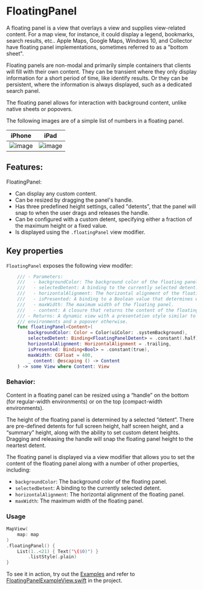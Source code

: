 # FloatingPanel

A floating panel is a view that overlays a view and supplies view-related content. For a map view, for instance, it could display a legend, bookmarks, search results, etc.. Apple Maps, Google Maps, Windows 10, and Collector have floating panel implementations, sometimes referred to as a "bottom sheet".

Floating panels are non-modal and primarily simple containers that clients will fill with their own content. They can be transient where they only display information for a short period of time, like identify results. Or they can be persistent, where the information is always displayed, such as a dedicated search panel.

The floating panel allows for interaction with background content, unlike native sheets or popovers.

The following images are of a simple list of numbers in a floating panel.

|iPhone|iPad|
|:--:|:--:|
|![image](https://user-images.githubusercontent.com/3998072/202795901-b86d6d26-3572-4c88-8f6e-84473ce57002.png)|![image](https://user-images.githubusercontent.com/3998072/202796009-92e3b5c3-d88b-4124-8d9f-bad6df445f02.png)|

## Features:

FloatingPanel:

- Can display any custom content.
- Can be resized by dragging the panel's handle.
- Has three predefined height settings, called "detents", that the panel will snap to when the user drags and releases the handle.
- Can be configured with a custom detent, specifying either a fraction of the maximum height or a fixed value.
- Is displayed using the `.floatingPanel` view modifier.

## Key properties

`FloatingPanel` exposes the following view modifer:

```swift
    /// - Parameters:
    ///   - backgroundColor: The background color of the floating panel.
    ///   - selectedDetent: A binding to the currently selected detent.
    ///   - horizontalAlignment: The horizontal alignment of the floating panel.
    ///   - isPresented: A binding to a Boolean value that determines whether the view is presented.
    ///   - maxWidth: The maximum width of the floating panel.
    ///   - content: A closure that returns the content of the floating panel.
    /// - Returns: A dynamic view with a presentation style similar to that of a sheet in compact
    /// environments and a popover otherwise.
    func floatingPanel<Content>(
        backgroundColor: Color = Color(uiColor: .systemBackground),
        selectedDetent: Binding<FloatingPanelDetent> = .constant(.half),
        horizontalAlignment: HorizontalAlignment = .trailing,
        isPresented: Binding<Bool> = .constant(true),
        maxWidth: CGFloat = 400,
        _ content: @escaping () -> Content
    ) -> some View where Content: View
```

### Behavior:

Content in a floating panel can be resized using a “handle” on the bottom (for regular-width environments) or on the top (compact-width environments).

The height of the floating panel is determined by a selected “detent”.  There are pre-defined detents for full screen height, half screen height, and a “summary” height, along with the ability to set custom detent heights. Dragging and releasing the handle will snap the floating panel height to the neartest detent.

The floating panel is displayed via a view modifier that allows you to set the content of the floating panel along with a number of other properties, including:

- `backgroundColor`: The background color of the floating panel.
- `selectedDetent`: A binding to the currently selected detent.
- `horizontalAlignment`: The horizontal alignment of the floating panel.
- `maxWidth`: The maximum width of the floating panel.

### Usage

```swift
MapView(
    map: map
)
.floatingPanel() {
    List(1..<21) { Text("\($0)") }
        .listStyle(.plain)
}
```

To see it in action, try out the [Examples](../../Examples) and refer to [FloatingPanelExampleView.swift](../../Examples/Examples/FloatingPanelExampleView.swift) in the project.
